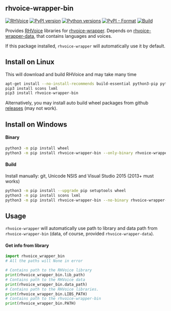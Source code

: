 ## rhvoice-wrapper-bin
[![RHVoice](https://img.shields.io/badge/RHVoice-1.4.2-lightgrey.svg)](https://github.com/Olga-Yakovleva/RHVoice/tree/1.4.2)
[![PyPI version](https://img.shields.io/pypi/v/rhvoice-wrapper-bin.svg)](https://pypi.org/project/rhvoice-wrapper-bin/)
[![Python versions](https://img.shields.io/badge/python-3.4%2B-blue.svg)](https://pypi.org/project/rhvoice-wrapper-bin/)
[![PyPI - Format](https://img.shields.io/pypi/format/rhvoice-wrapper-bin.svg)](https://pypi.org/project/rhvoice-wrapper-bin/)
[![Build](https://github.com/Aculeasis/rhvoice-wrapper-bin/actions/workflows/python-package.yml/badge.svg)](https://github.com/Aculeasis/rhvoice-wrapper-bin/actions/workflows/python-package.yml)

Provides [RHVoice](https://github.com/Olga-Yakovleva/RHVoice) libraries for [rhvoice-wrapper](https://github.com/Aculeasis/rhvoice-proxy). Depends on [rhvoice-wrapper-data](https://github.com/Aculeasis/rhvoice-wrapper-data), that contains languages and voices.

If this package installed, `rhvoice-wrapper` will automatically use it by default.

## Install on Linux
This will download and build RHVoice and may take many time
```bash
apt-get install --no-install-recommends build-essential python3-pip python3-setuptools python3-wheel libspeechd-dev
pip3 install scons lxml
pip3 install rhvoice-wrapper-bin
```

Alternatively, you may install auto build wheel packages from github [releases](https://github.com/Aculeasis/rhvoice-wrapper-bin/releases) (may not work).

## Install on Windows
#### Binary
```bash
python3 -m pip install wheel
python3 -m pip install rhvoice-wrapper-bin --only-binary rhvoice-wrapper-bin
```
#### Build
Install manually: git, Unicode NSIS and Visual Studio 2015 (2013+ must works)
```bash
python3 -m pip install --upgrade pip setuptools wheel
python3 -m pip install scons lxml
python3 -m pip install rhvoice-wrapper-bin --no-binary rhvoice-wrapper-bin
```
## Usage
`rhvoice-wrapper` will automatically use path to library and data path from `rhvoice-wrapper-bin` (data, of course, provided `rhvoice-wrapper-data`).

#### Get info from library
```python
import rhvoice_wrapper_bin
# All the paths will None in error

# Contains path to the RHVoice library
print(rhvoice_wrapper_bin.lib_path)
# Contains path to the RHVoice data
print(rhvoice_wrapper_bin.data_path)
# Contains path to the RHVoice libraries.
print(rhvoice_wrapper_bin.LIBS_PATH)
# Contains path to the rhvoice-wrapper-bin
print(rhvoice_wrapper_bin.PATH)
```
